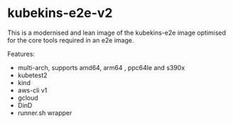 # kubekins-e2e-v2

This is a modernised and lean image of the kubekins-e2e image optimised for the core tools required in an e2e image.

Features:
- multi-arch, supports amd64, arm64 , ppc64le and s390x
- kubetest2
- kind
- aws-cli v1
- gcloud
- DinD
- runner.sh wrapper

